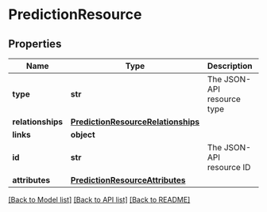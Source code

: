 # PredictionResource

## Properties
Name | Type | Description | Notes
------------ | ------------- | ------------- | -------------
**type** | **str** | The JSON-API resource type | [optional] 
**relationships** | [**PredictionResourceRelationships**](PredictionResourceRelationships.md) |  | [optional] 
**links** | **object** |  | [optional] 
**id** | **str** | The JSON-API resource ID | [optional] 
**attributes** | [**PredictionResourceAttributes**](PredictionResourceAttributes.md) |  | [optional] 

[[Back to Model list]](../README.md#documentation-for-models) [[Back to API list]](../README.md#documentation-for-api-endpoints) [[Back to README]](../README.md)


